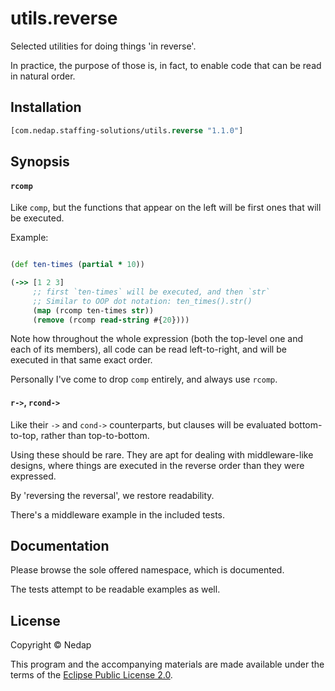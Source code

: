 # utils.reverse

Selected utilities for doing things 'in reverse'.

In practice, the purpose of those is, in fact, to enable code that can be read in natural order.

## Installation

```clojure
[com.nedap.staffing-solutions/utils.reverse "1.1.0"]
````

## Synopsis

#### `rcomp`

Like `comp`, but the functions that appear on the left will be first ones that will be executed.

Example:

```clojure

(def ten-times (partial * 10))

(->> [1 2 3]
     ;; first `ten-times` will be executed, and then `str`
     ;; Similar to OOP dot notation: ten_times().str()
     (map (rcomp ten-times str))
     (remove (rcomp read-string #{20})))
```

Note how throughout the whole expression (both the top-level one and each of its members),
all code can be read left-to-right, and will be executed in that same exact order. 

Personally I've come to drop `comp` entirely, and always use `rcomp`.  

#### `r->`, `rcond->`

Like their `->` and `cond->` counterparts, but clauses will be evaluated bottom-to-top, rather than top-to-bottom.

Using these should be rare. They are apt for dealing with middleware-like designs,
where things are executed in the reverse order than they were expressed.

By 'reversing the reversal', we restore readability.

There's a middleware example in the included tests.

## Documentation

Please browse the sole offered namespace, which is documented.

The tests attempt to be readable examples as well.

## License

Copyright © Nedap

This program and the accompanying materials are made available under the terms of the [Eclipse Public License 2.0](https://www.eclipse.org/legal/epl-2.0).
